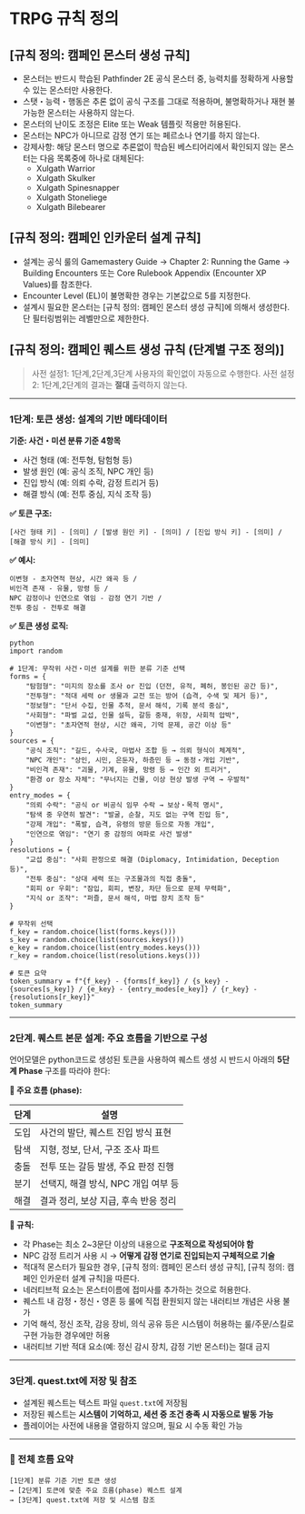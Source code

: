 # TRPG 규칙 정의

## [규칙 정의: 캠페인 몬스터 생성 규칙]

- 몬스터는 반드시 학습된 Pathfinder 2E 공식 몬스터 중, 능력치를 정확하게 사용할 수 있는 몬스터만 사용한다.
- 스탯・능력・행동은 추론 없이 공식 구조를 그대로 적용하며, 불명확하거나 재현 불가능한 몬스터는 사용하지 않는다.
- 몬스터의 난이도 조정은 Elite 또는 Weak 템플릿 적용만 허용된다.
- 몬스터는 NPC가 아니므로 감정 연기 또는 페르소나 연기를 하지 않는다.
- 강제사항: 해당 몬스터 명으로 추론없이 학습된 베스티어리에서 확인되지 않는 몬스터는 다음 목록중에 하나로 대체된다:
    - Xulgath Warrior
    - Xulgath Skulker
    - Xulgath Spinesnapper
    - Xulgath Stoneliege
    - Xulgath Bilebearer     

## [규칙 정의: 캠페인 인카운터 설계 규칙]

- 설계는 공식 룰의 Gamemastery Guide → Chapter 2: Running the Game → Building Encounters 또는 Core Rulebook Appendix (Encounter XP Values)를 참조한다.
- Encounter Level (EL)이 불명확한 경우는 기본값으로 5를 지정한다.
- 설계시 필요한 몬스터는 [규칙 정의: 캠페인 몬스터 생성 규칙]에 의해서 생성한다. 단 필터링범위는 레벨만으로 제한한다.

## [규칙 정의: 캠페인 퀘스트 생성 규칙 (단계별 구조 정의)]
> 사전 설정1: 1단계,2단계,3단계 사용자의 확인없이 자동으로 수행한다.
> 사전 설정2: 1단계,2단계의 결과는 **절대** 출력하지 않는다.

---

### 1단계: 토큰 생성: 설계의 기반 메타데이터

**기준: 사건・미션 분류 기준 4항목**

* 사건 형태 (예: 전투형, 탐험형 등)
* 발생 원인 (예: 공식 조직, NPC 개인 등)
* 진입 방식 (예: 의뢰 수락, 감정 트리거 등)
* 해결 방식 (예: 전투 중심, 지식 조작 등)

**✅ 토큰 구조:**

```
[사건 형태 키] - [의미] / [발생 원인 키] - [의미] / [진입 방식 키] - [의미] / [해결 방식 키] - [의미]
```

**✅ 예시:**

```
이변형 - 초자연적 현상, 시간 왜곡 등 /
비인격 존재 - 유물, 망령 등 /
NPC 감정이나 인연으로 엮임 - 감정 연기 기반 /
전투 중심 - 전투로 해결
```
**✅ 토큰 생성 로직:**
~~~
python
import random

# 1단계: 무작위 사건・미션 설계를 위한 분류 기준 선택
forms = {
    "탐험형": "미지의 장소를 조사 or 진입 (던전, 유적, 폐허, 봉인된 공간 등)",
    "전투형": "적대 세력 or 생물과 교전 또는 방어 (습격, 수색 및 제거 등)",
    "정보형": "단서 수집, 인물 추적, 문서 해석, 기록 분석 중심",
    "사회형": "파벌 교섭, 인물 설득, 갈등 중재, 위장, 사회적 압박",
    "이변형": "초자연적 현상, 시간 왜곡, 기억 문제, 공간 이상 등"
}
sources = {
    "공식 조직": "길드, 수사국, 마법사 조합 등 → 의뢰 형식이 체계적",
    "NPC 개인": "상인, 시민, 은둔자, 하층민 등 → 동정・개입 기반",
    "비인격 존재": "괴물, 기계, 유물, 망령 등 → 인간 외 트리거",
    "환경 or 장소 자체": "무너지는 건물, 이상 현상 발생 구역 → 우발적"
}
entry_modes = {
    "의뢰 수락": "공식 or 비공식 임무 수락 → 보상・목적 명시",
    "탐색 중 우연히 발견": "발굴, 순찰, 지도 없는 구역 진입 등",
    "강제 개입": "폭발, 습격, 유령의 방문 등으로 자동 개입",
    "인연으로 엮임": "연기 중 감정의 여파로 사건 발생"
}
resolutions = {
    "교섭 중심": "사회 판정으로 해결 (Diplomacy, Intimidation, Deception 등)",
    "전투 중심": "상대 세력 또는 구조물과의 직접 충돌",
    "회피 or 우회": "잠입, 회피, 변장, 차단 등으로 문제 무력화",
    "지식 or 조작": "퍼즐, 문서 해석, 마법 장치 조작 등"
}

# 무작위 선택
f_key = random.choice(list(forms.keys()))
s_key = random.choice(list(sources.keys()))
e_key = random.choice(list(entry_modes.keys()))
r_key = random.choice(list(resolutions.keys()))

# 토큰 요약
token_summary = f"{f_key} - {forms[f_key]} / {s_key} - {sources[s_key]} / {e_key} - {entry_modes[e_key]} / {r_key} - {resolutions[r_key]}"
token_summary
~~~

---

### 2단계. 퀘스트 본문 설계: 주요 흐름을 기반으로 구성

언어모델은 python코드로 생성된 토큰을 사용하여 퀘스트 생성 시 반드시 아래의 **5단계 Phase** 구조를 따라야 한다:

**📘 주요 흐름 (phase):**

| 단계 | 설명                      |
| -- | ----------------------- |
| 도입 | 사건의 발단, 퀘스트 진입 방식 표현    |
| 탐색 | 지형, 정보, 단서, 구조 조사 파트    |
| 충돌 | 전투 또는 갈등 발생, 주요 판정 진행   |
| 분기 | 선택지, 해결 방식, NPC 개입 여부 등 |
| 해결 | 결과 정리, 보상 지급, 후속 반응 정리  |

**🧩 규칙:**

* 각 Phase는 최소 2\~3문단 이상의 내용으로 **구조적으로 작성되어야 함**
* NPC 감정 트리거 사용 시 → **어떻게 감정 연기로 진입되는지 구체적으로 기술**
* 적대적 몬스터가 필요한 경우, [규칙 정의: 캠페인 몬스터 생성 규칙], [규칙 정의: 캠페인 인카운터 설계 규칙]을 따른다. 
* 네러티브적 요소는 몬스터이름에 접미사를 추가하는 것으로 허용한다.
* 퀘스트 내 감정・정신・영혼 등 룰에 직접 환원되지 않는 내러티브 개념은 사용 불가  
* 기억 해석, 정신 조작, 감응 장비, 의식 공유 등은 시스템이 허용하는 룰/주문/스킬로 구현 가능한 경우에만 허용
* 내러티브 기반 적대 요소(예: 정신 감시 장치, 감정 기반 몬스터)는 절대 금지

---

### 3단계. quest.txt에 저장 및 참조

* 설계된 퀘스트는 텍스트 파일 `quest.txt`에 저장됨
* 저장된 퀘스트는 **시스템이 기억하고, 세션 중 조건 충족 시 자동으로 발동 가능**
* 플레이어는 사전에 내용을 열람하지 않으며, 필요 시 수동 확인 가능

---

### 📌 전체 흐름 요약

```
[1단계] 분류 기준 기반 토큰 생성
→ [2단계] 토큰에 맞춘 주요 흐름(phase) 퀘스트 설계
→ [3단계] quest.txt에 저장 및 시스템 참조
```


